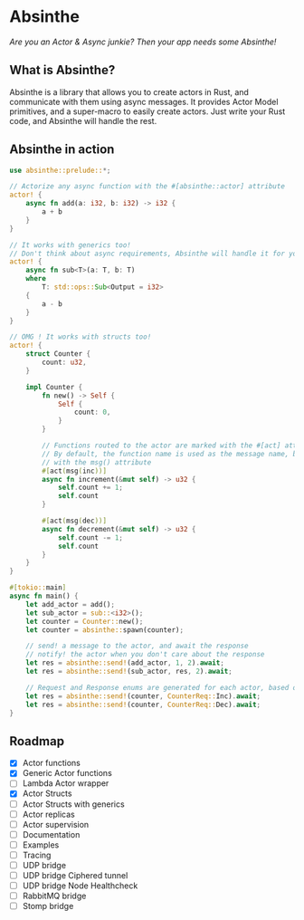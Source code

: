 # Absinthe

*Are you an Actor & Async junkie? Then your app needs some Absinthe!*

## What is Absinthe?

Absinthe is a library that allows you to create actors in Rust, and communicate with them using async messages.
It provides Actor Model primitives, and a super-macro to easily create actors.
Just write your Rust code, and Absinthe will handle the rest.

## Absinthe in action

```rust
use absinthe::prelude::*;

// Actorize any async function with the #[absinthe::actor] attribute
actor! {
    async fn add(a: i32, b: i32) -> i32 {
        a + b
    }
}

// It works with generics too!
// Don't think about async requirements, Absinthe will handle it for you
actor! {
    async fn sub<T>(a: T, b: T) 
    where 
        T: std::ops::Sub<Output = i32>
    {
        a - b
    }
}

// OMG ! It works with structs too!
actor! {
    struct Counter {
        count: u32,
    }

    impl Counter {
        fn new() -> Self {
            Self {
                count: 0,
            }
        }

        // Functions routed to the actor are marked with the #[act] attribute
        // By default, the function name is used as the message name, but you can override it
        // with the msg() attribute
        #[act(msg(inc))]
        async fn increment(&mut self) -> u32 {
            self.count += 1;
            self.count
        }

        #[act(msg(dec))]
        async fn decrement(&mut self) -> u32 {
            self.count -= 1;
            self.count
        }
    }
}

#[tokio::main]
async fn main() {
    let add_actor = add();
    let sub_actor = sub::<i32>();
    let counter = Counter::new();
    let counter = absinthe::spawn(counter);

    // send! a message to the actor, and await the response
    // notify! the actor when you don't care about the response
    let res = absinthe::send!(add_actor, 1, 2).await;
    let res = absinthe::send!(sub_actor, res, 2).await;

    // Request and Response enums are generated for each actor, based on #[act] functions
    let res = absinthe::send!(counter, CounterReq::Inc).await;
    let res = absinthe::send!(counter, CounterReq::Dec).await;
}

```

## Roadmap

- [x] Actor functions 
- [x] Generic Actor functions
- [ ] Lambda Actor wrapper
- [x] Actor Structs
- [ ] Actor Structs with generics
- [ ] Actor replicas
- [ ] Actor supervision
- [ ] Documentation
- [ ] Examples
- [ ] Tracing
- [ ] UDP bridge
- [ ] UDP bridge Ciphered tunnel
- [ ] UDP bridge Node Healthcheck
- [ ] RabbitMQ bridge
- [ ] Stomp bridge

